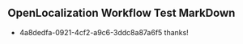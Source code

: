 ## OpenLocalization Workflow Test MarkDown
* 4a8dedfa-0921-4cf2-a9c6-3ddc8a87a6f5 thanks!

<!--HONumber=Oct16_HO3-->


